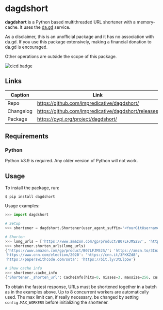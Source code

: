 # dagdshort
**dagdshort** is a Python based multithreaded URL shortener with a memory-cache. It uses the [da.gd](https://da.gd/) service.

As a disclaimer, this is an unofficial package and it has no association with da.gd. If you use this package extensively, making a financial donation to da.gd is encouraged.

Other operations are outside the scope of this package.

[![cicd badge](https://github.com/impredicative/dagdshort/workflows/cicd/badge.svg?branch=master)](https://github.com/impredicative/dagdshort/actions?query=workflow%3Acicd+branch%3Amaster)

## Links
| Caption   | Link                                                |
|-----------|-----------------------------------------------------|
| Repo      | https://github.com/impredicative/dagdshort/         |
| Changelog | https://github.com/impredicative/dagdshort/releases |
| Package   | https://pypi.org/project/dagdshort/                 |

## Requirements

### Python
Python ≥3.9 is required. Any older version of Python will not work.

## Usage
To install the package, run:

    $ pip install dagdshort

Usage examples:
```python
>>> import dagdshort

# Setup
>>> shortener = dagdshort.Shortener(user_agent_suffix='<YourGitUsername>/<YourGitRepoName>', max_cache_size=256)

# Shorten
>>> long_urls = ['https://www.amazon.com/gp/product/B07LFJMS2S/', 'https://www.cnn.com/election/2020', 'https://paperswithcode.com/sota']
>>> shortener.shorten_urls(long_urls)
{'https://www.amazon.com/gp/product/B07LFJMS2S/': 'https://amzn.to/3Inxf9V', 
'https://www.cnn.com/election/2020': 'https://cnn.it/3FKKZd8',
'https://paperswithcode.com/sota': 'https://bit.ly/3tLlp5w'}

# Show cache info
>>> shortener.cache_info
{'Shortener._shorten_url': CacheInfo(hits=0, misses=3, maxsize=256, currsize=3)}
```

To obtain the fastest response, URLs must be shortened together in a batch as in the examples above.
Up to 8 concurrent workers are automatically used. The max limit can, if really necessary, be changed by setting `config.MAX_WORKERS` before initializing the shortener.
